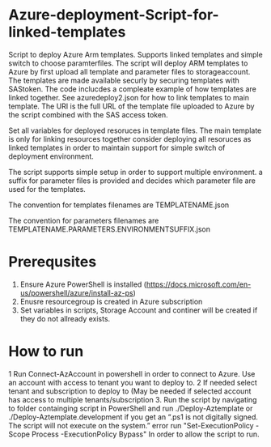

# Azure-deployment-Script-for-linked-templates
Script to deploy Azure Arm templates. Supports linked templates and simple switch to choose paramterfiles.
The script will deploy ARM templates to Azure by first upload all template and parameter files to storageaccount.
The templates are made available securly by securing templates with SAStoken.
The code inclucdes a compleate example of how templates are linked together.
See azuredeploy2.json for how to link templates to main template. The URI is the full URL of the template file uploaded to Azure by the script combined with the SAS access token.

Set all variables for deployed resoruces in template files. The main template is only for linking resources together consider deploying all resoruces as linked templates in order to maintain support for simple switch of deployment environment.


The script supports simple setup in order to support multiple environment. a suffix for parameter files is provided and decides which parameter file are used for the templates.

The convention for templates filenames are TEMPLATENAME.json

The convention for parameters filenames are TEMPLATENAME.PARAMETERS.ENVIRONMENTSUFFIX.json

# Prerequsites

1. Ensure Azure PowerShell is installed (https://docs.microsoft.com/en-us/powershell/azure/install-az-ps)
2. Enusre resourcegroup is created in Azure subscription
3. Set variables in scripts, Storage Account and continer will be created if they do not allready exists.

# How to run

1 Run Connect-AzAccount in powershell in order to connect to Azure. Use an account with access to tenant you want to deploy to.
2 If needed select tenant and subscription to deploy to (May be needed if selected account has access to multiple tenants/subscription
3. Run the script by navigating to folder containging script in PowerShell and run ./Deploy-Aztemplate or ./Deploy-Aztemplate.development
if you get an “.ps1 is not digitally signed. The script will not execute on the system.” error run "Set-ExecutionPolicy -Scope Process -ExecutionPolicy Bypass"
In order to allow the script to run.
